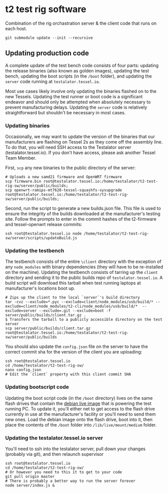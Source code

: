 # t2 test rig software
Combination of the rig orchastration server & the client code that runs on each host.

```
git submodule update --init --recursive
```

## Updating production code

A complete update of the test bench code consists of four parts: updating the release binaries (also known as golden images), updating the test bench, updating the boot scripts (in the `/boot` folder), and updating the `server` code running at `testalator.tessel.io`.

Most use cases likely involve only updating the binaries flashed on to the new Tessels. Updating the test runner or boot code is a significant endeavor and should only be attempted when absolutely necessary to prevent manufacturing delays. Updating the `server` code is relatively straightforward but shouldn't be necessary in most cases.

### Updating binaries
Occasionally, we may want to update the version of the binaries that our manufacturers are flashing on Tessel 2s as they come off the assembly line. To do that, you will need SSH access to the Testalator server (testalator.tessel.io). If you don't have access, please ask another Tessel Team Member.

First, `scp` any new binaries to the public directory of the server:
```
# Uploads a new samd21 firmware and OpenWRT firmware
scp firmware.bin root@testalator.tessel.io:/home/testalator/t2-test-rig-sw/server/public/builds;
scp openwrt-ramips-mt7620-tessel-squashfs-sysupgrade root@testalator.tessel.io:/home/testalator/t2-test-rig-sw/server/public/builds;
```

Second, run the script to generate a new builds.json file. This file is used to ensure the integrity
of the builds downloaded at the manufacturer's testing site. Follow the prompts to enter in the commit hashes of the t2-firmware and tessel-openwrt release commits:
```
ssh root@testalator.tessel.io node /home/testalator/t2-test-rig-sw/server/scripts/updateBuild.js
```

### Updating the testbench
The testbench consists of the entire `\client` directory with the exception of any `node_modules` with binary dependencies (they will have to be re-installed on the machine). Updating the testbench consists of tarring up the `client` directory and sending it to the public builds repo of `testalator.tessel.io`. A build script will download this tarball when test running laptops at manufacturer's locations boot up.

```
# Zips up the client to the local `server`'s build directory
tar -cvz --exclude=*.pyc --exclude=client/node_modules/usb/build/* --exclude=client/node_modules/t2-cli/node_modules/usb/build/*  --exclude=server --exclude=.git --exclude=boot -f server/public/builds/client.tar.gz .
$ Transfers the tarball to a publicly accessible directory on the test server
scp server/public/builds/client.tar.gz root@testalator.tessel.io:/home/testalator/t2-test-rig-sw/server/public/builds
```

You should also update the `config.json` file on the server to have the correct commit sha for the version of the client you are uploading:
```
ssh root@testalator.tessel.io
cd /home/testalator/t2-test-rig-sw/
nano config.json
# Edit the `client` property with this client commit SHA
```


### Updating bootscript code
Updating the boot script code (in the `/boot` directory) lives on the same flash drives that contain the [debian live image](https://github.com/tessel/t2-test-rig-debian-live) that is powering the test running PC. To update it, you'll either net to get access to the flash drive currently in use at the manufacturer's facility or you'll need to send them new ones. Load the debian image onto the flash drive, boot into it, then place the contents of the `/boot` folder into `/lib/live/mount/medium` folder.

### Updating the testalator.tessel.io server
You'll need to ssh into the testalator server, pull down your changes (probably via git), and then relaunch supervisor
```
ssh root@testalator.tessel.io
cd /home/testalator/t2-test-rig-sw/
# Or however you need to this it to get to your code
git pull origin master
# There is probably a better way to run the server forever
node server/index.js &
```
